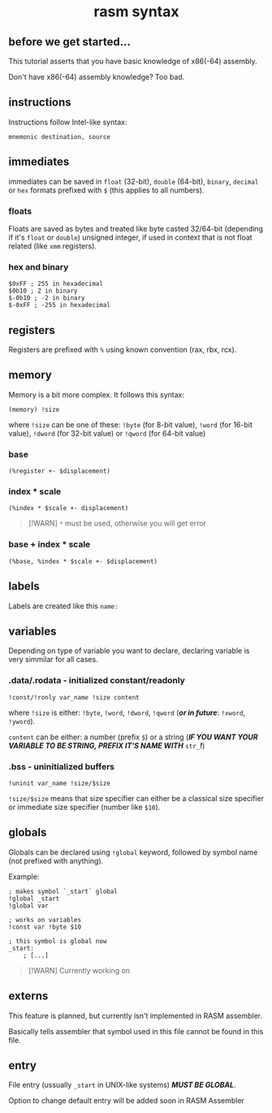 <h1 align=center>rasm syntax</h1>

## before we get started...

This tutorial asserts that you have basic knowledge of x86(-64) assembly.

Don't have x86(-64) assembly knowledge? Too bad.

## instructions

Instructions follow Intel-like syntax:
```
mnemonic destination, source
```

## immediates

immediates can be saved in `float` (32-bit), `double` (64-bit), `binary`, `decimal` or `hex` formats prefixed with `$` (this applies to all numbers).

### floats

Floats are saved as bytes and treated like byte casted 32/64-bit (depending if it's `float` or `double`) unsigned integer, 
if used in context that is not float related (like `xmm` registers).

### hex and binary

```
$0xFF ; 255 in hexadecimal
$0b10 ; 2 in binary
$-0b10 ; -2 in binary
$-0xFF ; -255 in hexadecimal
```

## registers

Registers are prefixed with `%` using known convention (rax, rbx, rcx).

## memory

Memory is a bit more complex. It follows this syntax:
```
(memory) !size
```

where `!size` can be one of these: `!byte` (for 8-bit value), `!word` (for 16-bit value), `!dword` (for 32-bit value) or `!qword` (for 64-bit value)

### base

```
(%register +- $displacement)
```

### index * scale

```
(%index * $scale +- displacement)
```

> [!WARN]
> `*` must be used, otherwise you will get error

### base + index * scale

```
(%base, %index * $scale +- $displacement)
```

## labels

Labels are created like this `name:`

## variables

Depending on type of variable you want to declare, declaring variable is very simmilar for all cases.

### .data/.rodata - initialized constant/readonly

```
!const/!ronly var_name !size content
```

where `!size` is either: `!byte`, `!word`, `!dword`, `!qword` (***or in future***: `!xword`, `!yword`).

`content` can be either: a number (prefix `$`) or a string (***IF YOU WANT YOUR VARIABLE TO BE STRING, PREFIX IT'S NAME WITH*** `str_`***!***)

### .bss - uninitialized buffers

```
!uninit var_name !size/$size
```

`!size/$size` means that size specifier can either be a classical size specifier or immediate size specifier (number like `$10`).

## globals

Globals can be declared using `!global` keyword, followed by symbol name (not prefixed with anything).

Example:
```
; makes symbol `_start` global
!global _start
!global var

; works on variables
!const var !byte $10

; this symbol is global now
_start: 
    ; [...]
```

> [!WARN]
> Currently working on

## externs

This feature is planned, but currently isn't implemented in RASM assembler.

Basically tells assembler that symbol used in this file cannot be found in this file.

## entry

File entry (ussually `_start` in UNIX-like systems) ***MUST BE GLOBAL***. 

Option to change default entry will be added soon in RASM Assembler
